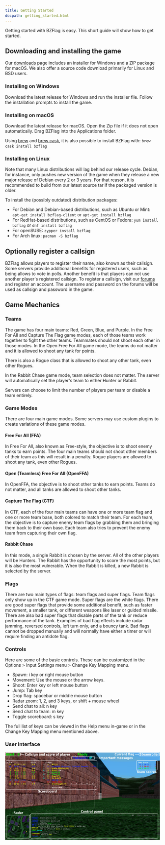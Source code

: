 ```yaml
---
title: Getting Started
docpath: getting_started.html
---
```


Getting started with BZFlag is easy. This short guide will show how to get started.

## Downloading and installing the game

Our [downloads](/downloads) page includes an installer for Windows and a ZIP package for macOS. We also offer a source code download primarily for Linux and BSD users.

### Installing on Windows

Download the latest release for Windows and run the installer file. Follow the installation prompts to install the game.

### Installing on macOS

Download the latest release for macOS. Open the Zip file if it does not open automatically. Drag BZFlag into the Applications folder.

Using [brew](https://brew.sh/) and [brew cask](https://caskroom.github.io/), it is also possible to install BZFlag with: `brew cask install bzflag`

### Installing on Linux

Note that many Linux distributions will lag behind our release cycle. Debian, for instance, only pushes new version of the game when they release a new major release of Debian every 2 or 3 years. For that reason, it is recommended to build from our latest source tar if the packaged version is older.

To install the (possibly outdated) distribution packages:
- For Debian and Debian-based distributions, such as Ubuntu or Mint: `apt-get install bzflag-client` or `apt-get install bzflag`
- For RedHat-based distributions, such as CentOS or Fedora: `yum install bzflag` or `dnf install bzflag`
- For openSUSE: `zypper install bzflag`
- For Arch linux: `pacman -S bzflag`

## Optionally register a callsign

BZFlag allows players to register their name, also known as their callsign. Some servers provide additional benefits for registered users, such as being allows to vote in polls. Another benefit is that players can not use another player's registered callsign. To register a callsign, visit our [forums](https://forums.bzflag.org) and register an account. The username and password on the forums will be used as callsign and password in the game.

## Game Mechanics

### Teams

The game has four main teams: Red, Green, Blue, and Purple. In the Free For All and Capture The Flag game modes, each of those teams work together to fight the other teams. Teammates should not shoot each other in those modes. In the Open Free For All game mode, the teams do not matter and it is allowed to shoot any tank for points.

There is also a Rogue class that is allowed to shoot any other tank, even other Rogues.

In the Rabbit Chase game mode, team selection does not matter.  The server will automatically set the player's team to either Hunter or Rabbit.

Servers can choose to limit the number of players per team or disable a team entirely.

### Game Modes

There are four main game modes. Some servers may use custom plugins to create variations of these game modes.

#### Free For All (FFA)

In Free For All, also known as Free-style, the objective is to shoot enemy tanks to earn points. The four main teams should not shoot other members of their team as this will result in a penalty. Rogue players are allowed to shoot any tank, even other Rogues. 

#### Open (Teamless) Free For All (OpenFFA)

In OpenFFA, the objective is to shoot other tanks to earn points. Teams do not matter, and all tanks are allowed to shoot other tanks.

#### Capture The Flag (CTF)

In CTF, each of the four main teams can have one or more team flag and one or more team base, both colored to match their team. For each team, the objective is to capture enemy team flags by grabbing them and bringing them back to their own base. Each team also tries to prevent the enemy team from capturing their own flag. 

#### Rabbit Chase

In this mode, a single Rabbit is chosen by the server. All of the other players will be Hunters. The Rabbit has the opportunity to score the most points, but it is also the most vulnerable. When the Rabbit is killed, a new Rabbit is selected by the server.

### Flags

There are two main types of flags: team flags and super flags. Team flags only show up in the CTF game mode. Super flags are the white flags. There are good super flags that provide some additional benefit, such as faster movement, a smaller tank, or different weapons like laser or guided missile. There are also bad super flags that disable parts of the tank or reduce performance of the tank. Examples of bad flag effects include radar jamming, reversed controls, left turn only, and a bouncy tank. Bad flags cannot be dropped manually and will normally have either a timer or will require finding an antidote flag.

### Controls

Here are some of the basic controls. These can be customized in the Options > Input Settings menu > Change Key Mapping menu.

- Spawn: i key or right mouse button
- Movement: Use the mouse or the arrow keys.
- Shoot: Enter key or left mouse button
- Jump: Tab key
- Drop flag: spacebar or middle mouse button
- Radar zoom: 1, 2, and 3 keys, or shift + mouse wheel
- Send chat to all: n key
- Send chat to team: m key
- Toggle scoreboard: s key

The full list of keys can be viewed in the Help menu in-game or in the Change Key Mapping menu mentioned above.

### User Interface

[![User Interface Layout](/images/documentation/user_interface_layout_small.jpg)](/images/documentation/user_interface_layout.jpg)
